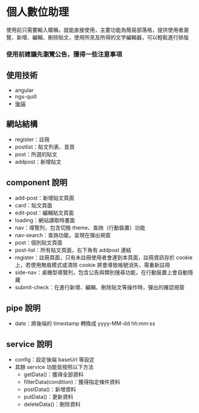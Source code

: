 # 個人數位助理
使用前只需要輸入暱稱，就能直接使用，主要功能為簡易部落格，提供使用者瀏覽、新增、編輯、刪除貼文，使用所見及所得的文字編輯器，可以輕鬆進行排版<h3>使用前建議先瀏覽公告，獲得一些注意事項</h3>

## 使用技術
* angular
* ngx-quill
* <a href="https://github.com/aaaa931/personal-blog-api">後端</a>

## 網站結構
* register：註冊
* postlist：貼文列表、首頁
* post：所選的貼文
* addpost：新增貼文

## component 說明
* add-post：新增貼文頁面
* card：貼文頁面
* edit-post：編輯貼文頁面
* loading：網站讀取時畫面
* nav：導覽列，包含切換 theme、查詢（行動裝置）功能
* nav-search：查詢功能，呈現在彈出視窗
* post：個別貼文頁面
* post-list：所有貼文頁面，右下角有 addpost 連結
* register：註冊頁面，只有未註冊使用者會連到本頁面，註冊資訊存於 cookie 上，若使用無痕模式或清除 cookie 將會導致帳號消失，需重新註冊
* side-nav：桌機型導覽列，包含公告與類別搜尋功能，在行動裝置上會自動隱藏
* submit-check：在進行新增、編輯、刪除貼文等操作時，彈出的確認視窗

## pipe 說明
* date：將後端的 timestamp 轉換成 yyyy-MM-dd hh:mm:ss

## service 說明
* config：設定後端 baseUrl 等設定
* 其餘 service 功能皆按照以下方法
  * getData()：獲得全部資料
  * filterData(condition)：獲得指定條件資料
  * postData()：新增資料
  * putData()：更新資料
  * deleteData()：刪除資料
